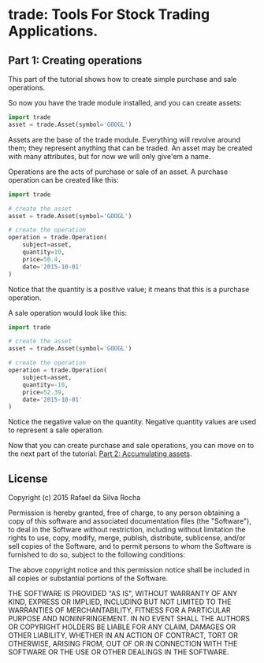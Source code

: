 # trade: Tools For Stock Trading Applications.

## Part 1: Creating operations
This part of the tutorial shows how to create simple purchase and
sale operations.

So now you have the trade module installed, and you can create assets:

```python
import trade
asset = trade.Asset(symbol='GOOGL')
```

Assets are the base of the trade module. Everything will revolve around them;
they represent anything that can be traded. An asset may be created with many
attributes, but for now we will only give'em a name.

Operations are the acts of purchase or sale of an asset. A purchase operation
can be created like this:

```python
import trade

# create the asset
asset = trade.Asset(symbol='GOOGL')

# create the operation
operation = trade.Operation(
    subject=asset,
    quantity=10,
    price=50.4,
    date='2015-10-01'
)
```

Notice that the quantity is a positive value; it means that this is a purchase
operation.

A sale operation would look like this:
```python
import trade

# create the asset
asset = trade.Asset(symbol='GOOGL')

# create the operation
operation = trade.Operation(
    subject=asset,
    quantity=-10,
    price=52.39,
    date='2015-10-01'
)
```

Notice the negative value on the quantity. Negative quantity values are used
to represent a sale operation.

Now that you can create purchase and sale operations, you can move on to
the next part of the tutorial: [Part 2: Accumulating assets](part_2).



## License
Copyright (c) 2015 Rafael da Silva Rocha

Permission is hereby granted, free of charge, to any person obtaining a copy
of this software and associated documentation files (the "Software"), to deal
in the Software without restriction, including without limitation the rights
to use, copy, modify, merge, publish, distribute, sublicense, and/or sell
copies of the Software, and to permit persons to whom the Software is
furnished to do so, subject to the following conditions:

The above copyright notice and this permission notice shall be included in
all copies or substantial portions of the Software.

THE SOFTWARE IS PROVIDED "AS IS", WITHOUT WARRANTY OF ANY KIND, EXPRESS OR
IMPLIED, INCLUDING BUT NOT LIMITED TO THE WARRANTIES OF MERCHANTABILITY,
FITNESS FOR A PARTICULAR PURPOSE AND NONINFRINGEMENT. IN NO EVENT SHALL THE
AUTHORS OR COPYRIGHT HOLDERS BE LIABLE FOR ANY CLAIM, DAMAGES OR OTHER
LIABILITY, WHETHER IN AN ACTION OF CONTRACT, TORT OR OTHERWISE, ARISING FROM,
OUT OF OR IN CONNECTION WITH THE SOFTWARE OR THE USE OR OTHER DEALINGS IN
THE SOFTWARE.
